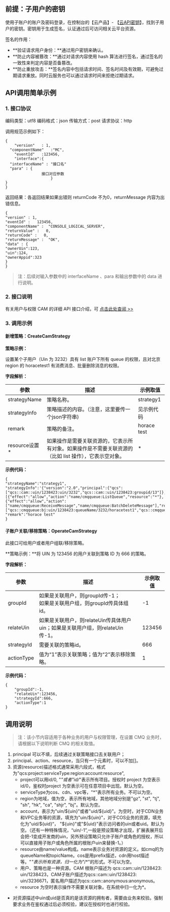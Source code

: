 ## 前提：子用户的密钥

使用子账户的账户及密码登录，在控制台的【云产品】- 【[云API密钥](http://console.tce.fsphere.cn/capi)】，找到子用户的密钥。密钥用于生成签名，认证通过后可访问相关云平台资源。

签名的作用：
- **验证请求用户身份：**通过用户密钥来确认。
- **防止内容被篡改：**通过对请求内容使用 hash 算法进行签名，通过签名的一致性来判定内容是否备篡改。
- **防止重放攻击：**签名内容中包括请求时间、签名时间及有效期，可避免过期请求重放。同时云服务也可以通过请求时间来拒绝过期请求。


## API调用简单示例

### 1. 接口协议

编码类型：utf8
编码格式：json
传输方式：post
请求协议：http

调用规范示例如下：
```
{
	"version"	: 1,
  "componentName"	:"MC",
	"eventId"	:123456,
	"interface":{
  "interfaceName" : "接口名"
  "para" : {
                接口对应参数
                    }
}
}
```
返回结果：各返回结果如果出错则 returnCode 不为0，returnMessage 内容为出错信息。

```
{
"version" : 1,
"eventId" :   123456,
"componentName" :  "CONSOLE_LOGICAL_SERVER",
"returnValue" :   0,
"returnCode" :   0,
"returnMessage" :  "OK",
"data" : {
"ownerUin":123,
"uin":124,
"ownerAppid":323
}
}
```

>注：后续对输入参数中的 interfaceName 、para 和输出参数中的 data 进行说明。

### 2. 接口说明

有关用户与权限 CAM 的详细 API 接口介绍，可 [点击此处查阅 >>](http://imgcache.tcecqpoc.fsphere.cn/image/mc.qcloudimg.com/static/pdf/0d1b37b99bb74fd6a796d6ca7fd0353c/docfile.pdf) 

### 3. 调用示例

#### 新增策略：CreateCamStrategy

**策略示例：**

设置某个子用户（Uin 为 3232）具有 list 账户下所有 queue 的权限，且对北京 region 的 horacetest1 有消费消息、批量删除消息的权限。

**字段解析：**

| 参数 | 描述 | 示例取值 |
|---------|---------|---------|
| strategyName | 策略名称。 | strategy1 |
| strategyInfo | 策略描述的内容。（注意，这里要传一个json字符串) | 见示例代码 |
| remark | 策略的备注。 | horace test |
| resource设置* | 如果操作是需要关联资源的，它表示所有对象。如果操作是不需要关联资源的（比如 list 操作），它表示空对象。 |* |

**示例代码：**

```
{
"strategyName":"strategy1",
"strategyInfo":'{"version":"2.0","principal":{"qcs":["qcs::cam::uin/1238423:uin/3232","qcs::cam::uin/1238423:groupid/13"]},"statement":[{"effect":"allow","action":"name/cmqqueue:ListQueue","resource":"*"},{"effect":"allow","action":["name/cmqqueue:ReceiveMessage","name/cmqqueue:BatchDeleteMessage"],"resource":["qcs::cmqqueue:bj:uin/1238423:queueName/3232/horacetest1","qcs::cmqqueue:bj:uin/1238423:queueName/3232/horacetest1"]}]}',
"remark":"horace test"
}
```


#### 子账户关联/移除策略：OperateCamStrategy

此接口可给用户或者用户组联/移除策略。

**策略示例：**将 UIN 为 123456 的用户关联到策略 ID 为 666 的策略。

**字段解析：**

| 参数 | 描述 | 示例取值 |
|---------|---------|---------|
| groupId | 如果是关联用户，则groupId传-1；<br>如果是关联用户组，则groupId传具体组id。 |  -1 |
| relateUin | 如果是关联用户，则relateUin传具体用户uin；如果是关联用户组，则relateUin传-1。 | 123456 |
| strategyId | 需要关联的策略id。 | 666 |
| actionType | 值为“1”表示关联策略；值为“2”表示移除策略。 | 1 |

**示例代码：**

```
{
	"groupId":-1,
	"relateUin":123456,
	"strategyId":666,
	"actionType":1
}
```


## 调用说明
> 注：该小节内容适用于各种业务的用户与权限管理，在设置 CMQ 业务时，请根据以下说明判断 CMQ 的相关取值。

1. principal 可以不填，后续通过关联策略接口去关联用户；
2. principal、action、resource，当只有一个元素时，可以不加[]。
3. 资源(resource)描述格式通常采用六段式，格式为"qcs:project:serviceType:region:account:resource",
	- project可以用id/0, "*"或者"id/*"表示所有项目。授权时 project 为空表示 id/0，鉴权时project 为空表示可在任意项目中出现。默认为空。
	- serviceType为cos、cdn、vpc等，"*"表示所有业务。不可以为空。
	- region为地域，值为空，表示所有地域，其他地域分别是"gz", "st", "tj", "sh", "hk", "ca", "shjr", "bj"。默认为空。
	- account，表示为"uin/${uin}"或者"uid/${uid}"。为空时，对于CDN业务和VPC业务等的资源，填充为"uin/${uin}"，对于COS业务的资源，填充化为"uid/${uid}“， "${uin}"或"${uid}"表示访问者的uin或者uid。默认为空。（还有一种特殊情况，“uin/-1”,一般是预设策略才出现，扩展表展开后会把-1变成开发商的uin，另外预设策略只允许子账户或角色的授权，所以可以直接用子账户或角色所属的根账户uin来替换-1。）
	- resource由name/value构成。name表示业务对资源的定义。如cmq的为queueName和topicName。cos是用prefix描述，cdn用host描述等。"*"表示所有资源，归一化为"*/*"的形式。不可以为空。
	- 用户、策略也是一种资源。CAM 根账户描述为 qcs::cam::uin/1238423: uin/1238423，CAM子账户描述为qcs::cam::uin/1238423: uin/3236671，匿名用户描述为qcs::cam::anonymous:anonymous。
	- resource 为空时表示操作不需要关联对象。在系统中归一化为*。
  - 对资源描述中uin或uid是否真的是该资源的拥有者，需要由业务来校验。强制要求业务在鉴权通过后必须校验，建议在授权时也进行校验。 
        